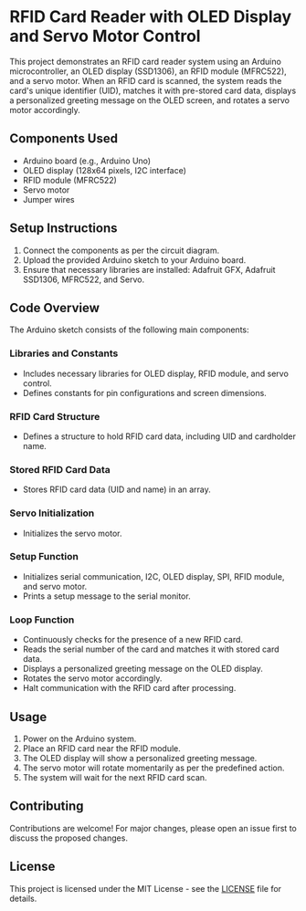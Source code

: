 # RFID Card Reader with OLED Display and Servo Motor Control

This project demonstrates an RFID card reader system using an Arduino microcontroller, an OLED display (SSD1306), an RFID module (MFRC522), and a servo motor. When an RFID card is scanned, the system reads the card's unique identifier (UID), matches it with pre-stored card data, displays a personalized greeting message on the OLED screen, and rotates a servo motor accordingly.

## Components Used
- Arduino board (e.g., Arduino Uno)
- OLED display (128x64 pixels, I2C interface)
- RFID module (MFRC522)
- Servo motor
- Jumper wires

## Setup Instructions
1. Connect the components as per the circuit diagram.
2. Upload the provided Arduino sketch to your Arduino board.
3. Ensure that necessary libraries are installed: Adafruit GFX, Adafruit SSD1306, MFRC522, and Servo.

## Code Overview
The Arduino sketch consists of the following main components:

### Libraries and Constants
- Includes necessary libraries for OLED display, RFID module, and servo control.
- Defines constants for pin configurations and screen dimensions.

### RFID Card Structure
- Defines a structure to hold RFID card data, including UID and cardholder name.

### Stored RFID Card Data
- Stores RFID card data (UID and name) in an array.

### Servo Initialization
- Initializes the servo motor.

### Setup Function
- Initializes serial communication, I2C, OLED display, SPI, RFID module, and servo motor.
- Prints a setup message to the serial monitor.

### Loop Function
- Continuously checks for the presence of a new RFID card.
- Reads the serial number of the card and matches it with stored card data.
- Displays a personalized greeting message on the OLED display.
- Rotates the servo motor accordingly.
- Halt communication with the RFID card after processing.

## Usage
1. Power on the Arduino system.
2. Place an RFID card near the RFID module.
3. The OLED display will show a personalized greeting message.
4. The servo motor will rotate momentarily as per the predefined action.
5. The system will wait for the next RFID card scan.

## Contributing
Contributions are welcome! For major changes, please open an issue first to discuss the proposed changes.

## License
This project is licensed under the MIT License - see the [LICENSE](LICENSE) file for details.
